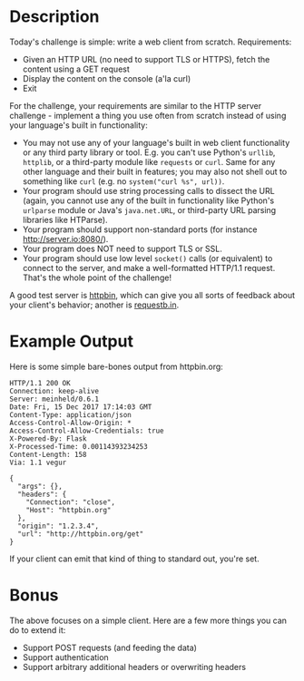 # Description 

Today's challenge is simple: write a web client from scratch. Requirements:

* Given an HTTP URL (no need to support TLS or HTTPS), fetch the content using a GET request
* Display the content on the console (a'la curl)
* Exit

For the challenge, your requirements are similar to the HTTP server challenge - implement a thing you use often from scratch instead of using your language's built in functionality:

* You may not use any of your language's built in web client functionality or any third party library or tool. E.g. you can't use Python's `urllib`, `httplib`, or a third-party module like `requests` or `curl`. Same for any other language and their built in features; you may also not shell out to something like `curl` (e.g. no `system("curl %s", url))`. 
* Your program should use string processing calls to dissect the URL (again, you cannot use any of the built in functionality like Python's `urlparse` module or Java's `java.net.URL`, or third-party URL parsing libraries like HTParse).
* Your program should support non-standard ports (for instance http://server.io:8080/).
* Your program does NOT need to support TLS or SSL. 
* Your program should use low level `socket()` calls (or equivalent) to connect to the server, and make a well-formatted HTTP/1.1 request. That's the whole point of the challenge!

A good test server is [httpbin](https://stackoverflow.com/questions/5725430/http-test-server-that-accepts-get-post-calls), which can give you all sorts of feedback about your client's behavior; another is [requestb.in](https://requestb.in/).

# Example Output

Here is some simple bare-bones output from httpbin.org:

    HTTP/1.1 200 OK
    Connection: keep-alive
    Server: meinheld/0.6.1
    Date: Fri, 15 Dec 2017 17:14:03 GMT
    Content-Type: application/json
    Access-Control-Allow-Origin: *
    Access-Control-Allow-Credentials: true
    X-Powered-By: Flask
    X-Processed-Time: 0.00114393234253
    Content-Length: 158
    Via: 1.1 vegur

    {
      "args": {},
      "headers": {
        "Connection": "close",
        "Host": "httpbin.org"
      },
      "origin": "1.2.3.4",
      "url": "http://httpbin.org/get"
    }

If your client can emit that kind of thing to standard out, you're set. 

# Bonus

The above focuses on a simple client. Here are a few more things you can do to extend it:

* Support POST requests (and feeding the data)
* Support authentication
* Support arbitrary additional headers or overwriting headers
